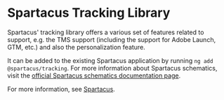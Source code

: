 # Spartacus Tracking Library

Spartacus' tracking library offers a various set of features related to support, e.g. the TMS support (including the support for Adobe Launch, GTM, etc.) and also the personalization feature.

It can be added to the existing Spartacus application by running `ng add @spartacus/tracking`. For more information about Spartacus schematics, visit the [official Spartacus schematics documentation page](https://help.sap.com/docs/SAP_COMMERCE_COMPOSABLE_STOREFRONT/31164ec95c7c4136b1d1a4a371cad3c7/e38d45609de04412920a7fc9c13d41e3.html).

For more information, see [Spartacus](https://github.com/SAP/spartacus).
